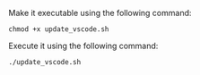 Make it executable using the following command:
```
chmod +x update_vscode.sh
```

Execute it using the following command:
```
./update_vscode.sh
```
